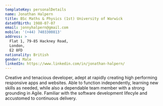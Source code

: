 ```yaml
---
templateKey: personalDetails
name: Jonathan Halpern
title: BSc Maths & Physics (1st) University of Warwick
dateOfBirth: 1988-07-07
email: jonnyhalpern@gmail.com
mobile: '(+44) 7403300813'
address: >
  Flat 1, 79-85 Hackney Road,
  London,
  E2 8FD
nationality: British
gender: Male
linkedIn: https://www.linkedin.com/in/jonathan-halpern/
---
```


Creative and tenacious developer, adept at rapidly creating high performing responsive apps and websites. Able to function independently, learning new skills as needed, while also a dependable team member
with a strong grounding in Agile. Familiar with the software development lifecyle and accustomed to continuous delivery.
